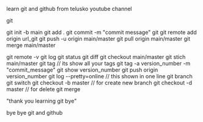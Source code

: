 learn git and github from telusko youtube channel 

git 

git init -b main
git add .
git commit -m "commit message"
git 
git remote add origin url_git
git push -u origin main/master
git pull origin main/master
git merge main/master


git remote -v
git log
git status
git diff
git checkout main/master
git stich main/master
git tag // its show all your tags
git tag -a version_number -m "commit_message"
git show version_number
git push origin version_number
git log --pretty=online  // this shown in one line
git branch
git switch 
git checkout -b master // for create new branch
git checkout -d master // for delete 
git merge 

"thank you learning git bye" 

bye bye git and github